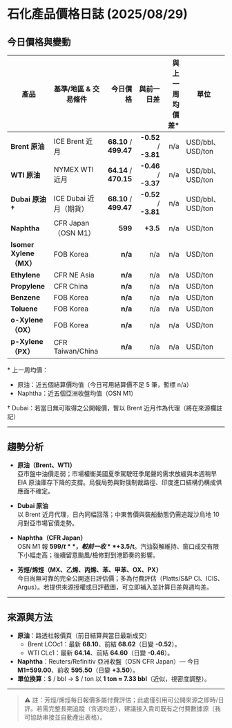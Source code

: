 # 石化產品價格日誌 (2025/08/29) 

## 今日價格與變動

| 產品 | 基準/地區 & 交易條件 | 今日價格 | 與前一日差 | 與上一周均價差* | 單位 |
|---|---|---:|---:|---:|---|
| **Brent 原油** | ICE Brent 近月 | **68.10** / **499.47** | **-0.52** / **-3.81** | n/a | USD/bbl、USD/ton |
| **WTI 原油** | NYMEX WTI 近月 | **64.14** / **470.15** | **-0.46** / **-3.37** | n/a | USD/bbl、USD/ton |
| **Dubai 原油†** | ICE Dubai 近月（期貨） | **68.10** / **499.47** | **-0.52** / **-3.81** | n/a | USD/bbl、USD/ton |
| **Naphtha** | CFR Japan（OSN M1） | **599** | **+3.5** | n/a | USD/ton |
| **Isomer Xylene（MX）** | FOB Korea | **n/a** | n/a | n/a | USD/ton |
| **Ethylene** | CFR NE Asia | **n/a** | n/a | n/a | USD/ton |
| **Propylene** | CFR China | **n/a** | n/a | n/a | USD/ton |
| **Benzene** | FOB Korea | **n/a** | n/a | n/a | USD/ton |
| **Toluene** | FOB Korea | **n/a** | n/a | n/a | USD/ton |
| **o-Xylene（OX）** | FOB Korea | **n/a** | n/a | n/a | USD/ton |
| **p-Xylene（PX）** | CFR Taiwan/China | **n/a** | n/a | n/a | USD/ton |

\* 上一周均價：  
- 原油：近五個結算價均值（今日可用結算價不足 5 筆，暫標 n/a）  
- Naphtha：近五個亞洲收盤均值（OSN M1）  

† Dubai：若當日無可取得之公開報價，暫以 Brent 近月作為代理（將在來源欄註記）  

---

## 趨勢分析

- **原油（Brent、WTI）**  
  亞市盤中油價走弱；市場權衡美國夏季駕駛旺季尾聲的需求放緩與本週稍早 EIA 原油庫存下降的支撐。烏俄局勢與對俄制裁路徑、印度進口結構仍構成供應面不確定。  

- **Dubai 原油**  
  以 Brent 近月代理，日內同幅回落；中東售價與裝船動態仍需追蹤沙烏地 10 月對亞市場官價走勢。  

- **Naphtha（CFR Japan）**  
  OSN M1 報 **$599/t**，較前一收 **+$3.5/t**。汽油裂解維持、窗口成交有限下小幅走高；後續留意颱風/檢修對到港節奏的影響。  

- **芳烴/烯烴（MX、乙烯、丙烯、苯、甲苯、OX、PX）**  
  今日尚無可靠的完全公開逐日評估價；多為付費評估（Platts/S&P CI、ICIS、Argus）。若提供來源授權或日評截圖，可立即補入並計算日差與週均差。  

---

## 來源與方法

- **原油**：路透社報價頁（前日結算與當日最新成交）  
  - Brent LCOc1：最新 **68.10**、前結 **68.62**（日變 **-0.52**）。  
  - WTI CLc1：最新 **64.14**、前結 **64.60**（日變 **-0.46**）。  
- **Naphtha**：Reuters/Refinitiv 亞洲收盤（OSN CFR Japan）— 今日 **M1=599.00**、前收 **595.50**（日變 **+3.50**）。  
- **單位換算**：$ / bbl → $ / ton 以 **1 ton ≈ 7.33 bbl**（近似，視密度調整）。  

---

> ⚠️ 註：芳烴/烯烴每日報價多屬付費評估；此處僅引用可公開來源之即時/日評。若需完整長期追蹤（含週均差），建議接入貴司既有之付費數據源（我可協助串接並自動產出表格）。
